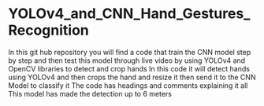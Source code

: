 # YOLOv4_and_CNN_Hand_Gestures_Recognition
In this git hub repository you will find a code that train the CNN model step by step and then test this model through live video by using YOLOv4 and OpenCV libraries to detect and crop hands 
In this code it will detect hands using YOLOv4 and then crops the hand and resize it then send it to the CNN Model to classify it
The code has headings and comments explaining it all
This model has made the detection up to 6 meters 
